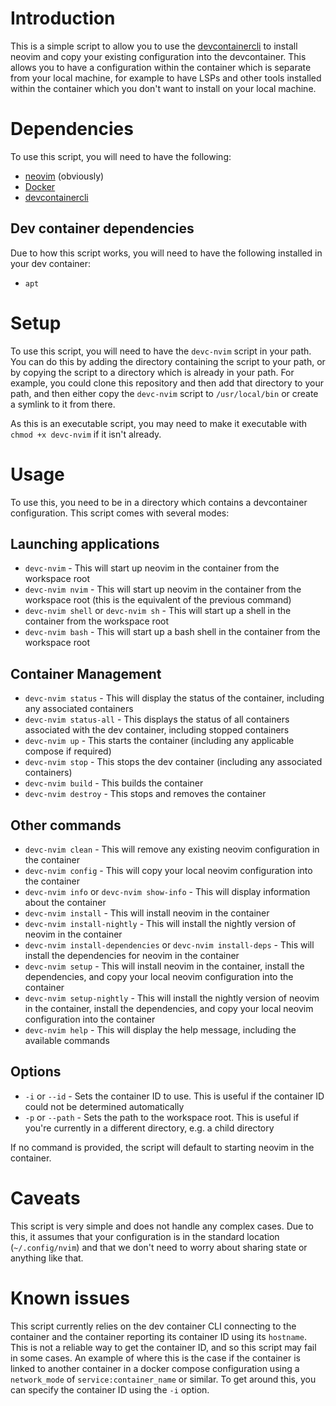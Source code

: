 # Introduction

This is a simple script to allow you to use the [devcontainercli](https://github.com/devcontainers/cli) to install neovim and copy your existing configuration into the devcontainer. This allows you to have a configuration within the container which is separate from your local machine, for example to have LSPs and other tools installed within the container which you don't want to install on your local machine.

# Dependencies

To use this script, you will need to have the following:

- [neovim](https://neovim.io/) (obviously)
- [Docker](https://www.docker.com/)
- [devcontainercli](https://github.com/devcontainers/cli)

## Dev container dependencies

Due to how this script works, you will need to have the following installed in your dev container:

- `apt`

# Setup

To use this script, you will need to have the `devc-nvim` script in your path. You can do this by adding the directory containing the script to your path, or by copying the script to a directory which is already in your path. For example, you could clone this repository and then add that directory to your path, and then either copy the `devc-nvim` script to `/usr/local/bin` or create a symlink to it from there.

As this is an executable script, you may need to make it executable with `chmod +x devc-nvim` if it isn't already.

# Usage

To use this, you need to be in a directory which contains a devcontainer configuration. This script comes with several modes:

## Launching applications

- `devc-nvim` - This will start up neovim in the container from the workspace root
- `devc-nvim nvim` - This will start up neovim in the container from the workspace root (this is the equivalent of the previous command)
- `devc-nvim shell` or `devc-nvim sh` - This will start up a shell in the container from the workspace root
- `devc-nvim bash` - This will start up a bash shell in the container from the workspace root

## Container Management

- `devc-nvim status` - This will display the status of the container, including any associated containers
- `devc-nvim status-all` - This displays the status of all containers associated with the dev container, including stopped containers
- `devc-nvim up` - This starts the container (including any applicable compose if required)
- `devc-nvim stop` - This stops the dev container (including any associated containers)
- `devc-nvim build` - This builds the container
- `devc-nvim destroy` - This stops and removes the container

## Other commands

- `devc-nvim clean` - This will remove any existing neovim configuration in the container
- `devc-nvim config` - This will copy your local neovim configuration into the container
- `devc-nvim info` or `devc-nvim show-info` - This will display information about the container
- `devc-nvim install` - This will install neovim in the container
- `devc-nvim install-nightly` - This will install the nightly version of neovim in the container
- `devc-nvim install-dependencies` or `devc-nvim install-deps` - This will install the dependencies for neovim in the container
- `devc-nvim setup` - This will install neovim in the container, install the dependencies, and copy your local neovim configuration into the container
- `devc-nvim setup-nightly` - This will install the nightly version of neovim in the container, install the dependencies, and copy your local neovim configuration into the container
- `devc-nvim help` - This will display the help message, including the available commands

## Options

- `-i` or `--id` - Sets the container ID to use. This is useful if the container ID could not be determined automatically
- `-p` or `--path` - Sets the path to the workspace root. This is useful if you're currently in a different directory, e.g. a child directory

If no command is provided, the script will default to starting neovim in the container.

# Caveats

This script is very simple and does not handle any complex cases. Due to this, it assumes that your configuration is in the standard location (`~/.config/nvim`) and that we don't need to worry about sharing state or anything like that.

# Known issues

This script currently relies on the dev container CLI connecting to the container and the container reporting its container ID using its `hostname`. This is not a reliable way to get the container ID, and so this script may fail in some cases. An example of where this is the case if the container is linked to another container in a docker compose configuration using a `network_mode` of `service:container_name` or similar. To get around this, you can specify the container ID using the `-i` option.

